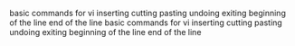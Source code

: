 basic commands for vi
inserting
cutting
pasting
undoing
exiting
beginning of the line
end of the line
basic commands for vi
inserting
cutting
pasting
undoing
exiting
beginning of the line
end of the line

